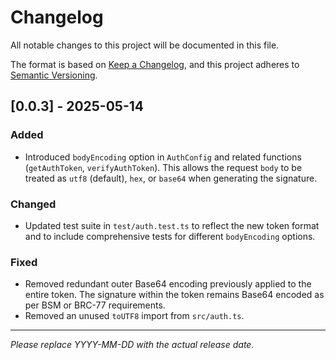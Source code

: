 # Changelog

All notable changes to this project will be documented in this file.

The format is based on [Keep a Changelog](https://keepachangelog.com/en/1.0.0/),
and this project adheres to [Semantic Versioning](https://semver.org/spec/v2.0.0.html).

## [0.0.3] - 2025-05-14

### Added
-   Introduced `bodyEncoding` option in `AuthConfig` and related functions (`getAuthToken`, `verifyAuthToken`). This allows the request `body` to be treated as `utf8` (default), `hex`, or `base64` when generating the signature.

### Changed
-   Updated test suite in `test/auth.test.ts` to reflect the new token format and to include comprehensive tests for different `bodyEncoding` options.

### Fixed
-   Removed redundant outer Base64 encoding previously applied to the entire token. The signature within the token remains Base64 encoded as per BSM or BRC-77 requirements.
-   Removed an unused `toUTF8` import from `src/auth.ts`.

---
_Please replace YYYY-MM-DD with the actual release date._ 